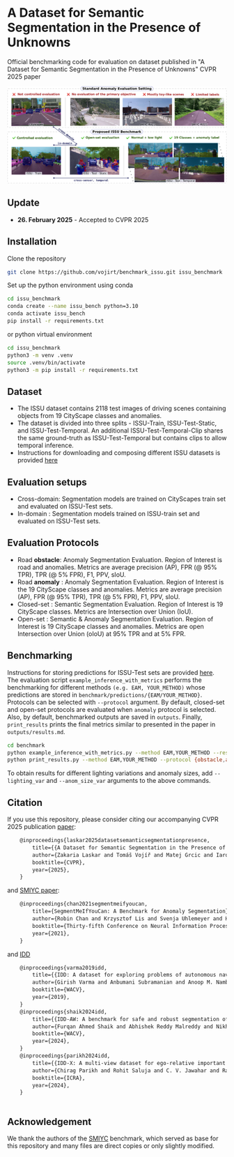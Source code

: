 # A Dataset for Semantic Segmentation in the Presence of Unknowns
Official benchmarking code for evaluation on dataset published in "A Dataset for Semantic Segmentation in the Presence of Unknowns" CVPR 2025 paper

![Dataset overview](./assets/teaser.png)

## Update
- **26. February 2025** - Accepted to CVPR 2025

## Installation
Clone the repository
```bash
git clone https://github.com/vojirt/benchmark_issu.git issu_benchmark 
```

Set up the python environment using conda
```bash
cd issu_benchmark
conda create --name issu_bench python=3.10
conda activate issu_bench
pip install -r requirements.txt
```
or python virtual environment
```bash
cd issu_benchmark
python3 -m venv .venv
source .venv/bin/activate
python3 -m pip install -r requirements.txt
```

## Dataset
- The ISSU dataset contains 2118 test images of driving scenes containing objects from 19 CityScape classes and anomalies.
- The dataset is divided into three splits - ISSU-Train, ISSU-Test-Static, and ISSU-Test-Temporal. An additional ISSU-Test-Temporal-Clip shares the same ground-truth as ISSU-Test-Temporal but contains clips to allow temporal inference.
- Instructions for downloading and composing different ISSU datasets is provided [here](https://github.com/vojirt/benchmark_issu/blob/main/benchmark/datasets/scripts/DOWNLOAD.md)

## Evaluation setups
- Cross-domain: Segmentation models are trained on CityScapes train set and evaluated on ISSU-Test sets.
- In-domain   : Segmentation models trained on ISSU-train set and evaluated on ISSU-Test sets.
  
## Evaluation Protocols
- Road **obstacle**: Anomaly Segmentation Evaluation. Region of Interest is road and anomalies. Metrics are average precision (AP), FPR (@ 95% TPR), TPR (@ 5% FPR), F1, PPV, sIoU.
- Road **anomaly** : Anomaly Segmentation Evaluation. Region of Interest is the 19 CityScape classes and anomalies. Metrics are average precision (AP), FPR (@ 95% TPR), TPR (@ 5% FPR), F1, PPV, sIoU.
- Closed-set       : Semantic Segmentation Evaluation. Region of Interest is 19 CityScape classes. Metrics are Intersection over Union (IoU).
- Open-set         : Semantic & Anomaly Segmentation Evaluation. Region of Interest is 19 CityScape classes and anomalies. Metrics are open Intersection over Union (oIoU) at 95% TPR and at 5% FPR.


## Benchmarking
Instructions for storing predictions for ISSU-Test sets are provided [here](https://github.com/vojirt/benchmark_issu/blob/main/benchmark/predictions/PREDICTIONS.md). The evaluation script `example_inference_with_metrics` performs the benchmarking for different methods `(e.g. EAM, YOUR_METHOD)` whose predictions are stored in `benchmark/predictions/{EAM/YOUR_METHOD}`. Protocols can be selected with `--protocol` argument. By default, closed-set and open-set protocols are evaluated when `anomaly` protocol is selected. Also, by default, benchmarked outputs are saved in `outputs`. Finally, `print_results` prints the final metrics similar to presented in the paper in `outputs/results.md`.
```bash
cd benchmark
python example_inference_with_metrics.py --method EAM,YOUR_METHOD --result_path ./predictions --protocol {obstacle,anomaly,all}
python print_results.py --method EAM,YOUR_METHOD --protocol {obstacle,anomaly,all} 
```
To obtain results for different lighting variations and anomaly sizes, add `--lighting_var` and `--anom_size_var` arguments to the above commands.

## Citation
If you use this repository, please consider citing our accompanying CVPR 2025 publication [paper]():
```latex
	@inproceedings{laskar2025datasetsemanticsegmentationpresence,
		title={{A Dataset for Semantic Segmentation in the Presence of Unknowns}},
		author={Zakaria Laskar and Tomáš Vojíř and Matej Grcic and Iaroslav Melekhov and Shankar Gangisetty and Juho~Kannala and Jiri Matas and Giorgos Tolias and C.V. Jawahar},
		booktitle={CVPR},
		year={2025},
	}
```

and [SMIYC paper](https://arxiv.org/abs/2104.14812):
```latex
	@inproceedings{chan2021segmentmeifyoucan,
		title={SegmentMeIfYouCan: A Benchmark for Anomaly Segmentation},
		author={Robin Chan and Krzysztof Lis and Svenja Uhlemeyer and Hermann Blum and Sina Honari and Roland Siegwart and Pascal Fua and Mathieu Salzmann and Matthias Rottmann},
		booktitle={Thirty-fifth Conference on Neural Information Processing Systems Datasets and Benchmarks Track},
		year={2021},
	}
```

and [IDD]()
```latex
	@inproceedings{varma2019idd,
		title={{IDD: A dataset for exploring problems of autonomous navigation in unconstrained environments.}},
		author={Girish Varma and Anbumani Subramanian and Anoop M. Namboodiri and Manmohan Chandraker and C. V. Jawahar},
		booktitle={WACV},
		year={2019},
	}
	@inproceedings{shaik2024idd,
		title={{IDD-AW: A benchmark for safe and robust segmentation of drive scenes in unstructured traffic and adverse weather.}},
		author={Furqan Ahmed Shaik and Abhishek Reddy Malreddy and Nikhil Reddy Billa and Kunal Chaudhary and Sunny Manchanda, and Girish Varma.},
		booktitle={WACV},
		year={2024},
	}
	@inproceedings{parikh2024idd,
		title={{IDD-X: A multi-view dataset for ego-relative important object localization and explanation in dense and unstructured traffic.}},
		author={Chirag Parikh and Rohit Saluja and C. V. Jawahar and Ravi Kiran Sarvadevabhatla.},
		booktitle={ICRA},
		year={2024},
	}
	
```

## Acknowledgement 
We thank the authors of the
[SMIYC](https://github.com/SegmentMeIfYouCan/road-anomaly-benchmark) benchmark,
which served as base for this repository and many files are direct copies
or only slightly modified.
